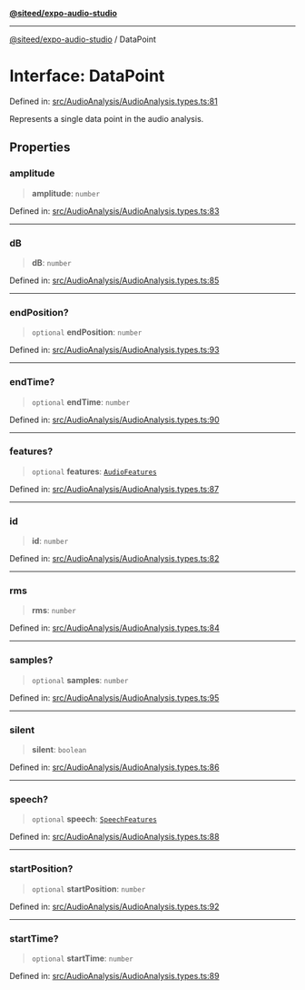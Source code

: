 [**@siteed/expo-audio-studio**](../README.md)

***

[@siteed/expo-audio-studio](../README.md) / DataPoint

# Interface: DataPoint

Defined in: [src/AudioAnalysis/AudioAnalysis.types.ts:81](https://github.com/deeeed/expo-audio-stream/blob/e90b868a404df260dd0a517e22d7898d08118617/packages/expo-audio-studio/src/AudioAnalysis/AudioAnalysis.types.ts#L81)

Represents a single data point in the audio analysis.

## Properties

### amplitude

> **amplitude**: `number`

Defined in: [src/AudioAnalysis/AudioAnalysis.types.ts:83](https://github.com/deeeed/expo-audio-stream/blob/e90b868a404df260dd0a517e22d7898d08118617/packages/expo-audio-studio/src/AudioAnalysis/AudioAnalysis.types.ts#L83)

***

### dB

> **dB**: `number`

Defined in: [src/AudioAnalysis/AudioAnalysis.types.ts:85](https://github.com/deeeed/expo-audio-stream/blob/e90b868a404df260dd0a517e22d7898d08118617/packages/expo-audio-studio/src/AudioAnalysis/AudioAnalysis.types.ts#L85)

***

### endPosition?

> `optional` **endPosition**: `number`

Defined in: [src/AudioAnalysis/AudioAnalysis.types.ts:93](https://github.com/deeeed/expo-audio-stream/blob/e90b868a404df260dd0a517e22d7898d08118617/packages/expo-audio-studio/src/AudioAnalysis/AudioAnalysis.types.ts#L93)

***

### endTime?

> `optional` **endTime**: `number`

Defined in: [src/AudioAnalysis/AudioAnalysis.types.ts:90](https://github.com/deeeed/expo-audio-stream/blob/e90b868a404df260dd0a517e22d7898d08118617/packages/expo-audio-studio/src/AudioAnalysis/AudioAnalysis.types.ts#L90)

***

### features?

> `optional` **features**: [`AudioFeatures`](AudioFeatures.md)

Defined in: [src/AudioAnalysis/AudioAnalysis.types.ts:87](https://github.com/deeeed/expo-audio-stream/blob/e90b868a404df260dd0a517e22d7898d08118617/packages/expo-audio-studio/src/AudioAnalysis/AudioAnalysis.types.ts#L87)

***

### id

> **id**: `number`

Defined in: [src/AudioAnalysis/AudioAnalysis.types.ts:82](https://github.com/deeeed/expo-audio-stream/blob/e90b868a404df260dd0a517e22d7898d08118617/packages/expo-audio-studio/src/AudioAnalysis/AudioAnalysis.types.ts#L82)

***

### rms

> **rms**: `number`

Defined in: [src/AudioAnalysis/AudioAnalysis.types.ts:84](https://github.com/deeeed/expo-audio-stream/blob/e90b868a404df260dd0a517e22d7898d08118617/packages/expo-audio-studio/src/AudioAnalysis/AudioAnalysis.types.ts#L84)

***

### samples?

> `optional` **samples**: `number`

Defined in: [src/AudioAnalysis/AudioAnalysis.types.ts:95](https://github.com/deeeed/expo-audio-stream/blob/e90b868a404df260dd0a517e22d7898d08118617/packages/expo-audio-studio/src/AudioAnalysis/AudioAnalysis.types.ts#L95)

***

### silent

> **silent**: `boolean`

Defined in: [src/AudioAnalysis/AudioAnalysis.types.ts:86](https://github.com/deeeed/expo-audio-stream/blob/e90b868a404df260dd0a517e22d7898d08118617/packages/expo-audio-studio/src/AudioAnalysis/AudioAnalysis.types.ts#L86)

***

### speech?

> `optional` **speech**: [`SpeechFeatures`](SpeechFeatures.md)

Defined in: [src/AudioAnalysis/AudioAnalysis.types.ts:88](https://github.com/deeeed/expo-audio-stream/blob/e90b868a404df260dd0a517e22d7898d08118617/packages/expo-audio-studio/src/AudioAnalysis/AudioAnalysis.types.ts#L88)

***

### startPosition?

> `optional` **startPosition**: `number`

Defined in: [src/AudioAnalysis/AudioAnalysis.types.ts:92](https://github.com/deeeed/expo-audio-stream/blob/e90b868a404df260dd0a517e22d7898d08118617/packages/expo-audio-studio/src/AudioAnalysis/AudioAnalysis.types.ts#L92)

***

### startTime?

> `optional` **startTime**: `number`

Defined in: [src/AudioAnalysis/AudioAnalysis.types.ts:89](https://github.com/deeeed/expo-audio-stream/blob/e90b868a404df260dd0a517e22d7898d08118617/packages/expo-audio-studio/src/AudioAnalysis/AudioAnalysis.types.ts#L89)

